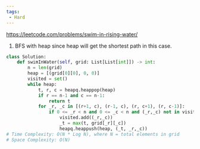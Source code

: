 ```yaml
---
tags:
 - Hard
---
```


https://leetcode.com/problems/swim-in-rising-water/

1. BFS with heap since heap will get the shortest path in this case.

```python
class Solution:
    def swimInWater(self, grid: List[List[int]]) -> int:
        n = len(grid)
        heap = [(grid[0][0], 0, 0)]
        visited = set()
        while heap:
            t, r, c = heapq.heappop(heap)
            if r == n-1 and c == n-1:
                return t
            for _r, _c in [(r+1, c), (r-1, c), (r, c+1), (r, c-1)]:
                if 0 <= _r < n and 0 <= _c < n and (_r,_c) not in visited:
                    visited.add((_r,_c))
                    _t = max(t, grid[_r][_c])
                    heapq.heappush(heap, (_t, _r,_c))
# Time Complexity: O(N * Log N), where N = total elements in grid
# Space Complexity: O(N)
```